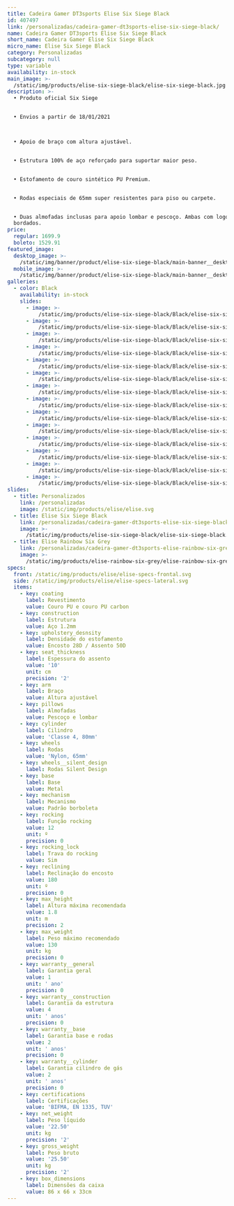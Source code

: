 ```yaml
---
title: Cadeira Gamer DT3sports Elise Six Siege Black
id: 407497
link: /personalizadas/cadeira-gamer-dt3sports-elise-six-siege-black/
name: Cadeira Gamer DT3sports Elise Six Siege Black
short_name: Cadeira Gamer Elise Six Siege Black
micro_name: Elise Six Siege Black
category: Personalizadas
subcategory: null
type: variable
availability: in-stock
main_image: >-
  /static/img/products/elise-six-siege-black/elise-six-siege-black.jpg
description: >-
  • Produto oficial Six Siege 


  • Envios a partir de 18/01/2021



  • Apoio de braço com altura ajustável. 


  • Estrutura 100% de aço reforçado para suportar maior peso. 


  • Estofamento de couro sintético PU Premium.


  • Rodas especiais de 65mm super resistentes para piso ou carpete.


  • Duas almofadas inclusas para apoio lombar e pescoço. Ambas com logos
  bordados.
price:
  regular: 1699.9
  boleto: 1529.91
featured_image:
  desktop_image: >-
    /static/img/banner/product/elise-six-siege-black/main-banner__desktop.jpg
  mobile_image: >-
    /static/img/banner/product/elise-six-siege-black/main-banner__desktop.jpg
galleries:
  - color: Black
    availability: in-stock
    slides:
      - image: >-
          /static/img/products/elise-six-siege-black/Black/elise-six-siege-black-00.jpg
      - image: >-
          /static/img/products/elise-six-siege-black/Black/elise-six-siege-black-01.jpg
      - image: >-
          /static/img/products/elise-six-siege-black/Black/elise-six-siege-black-02.jpg
      - image: >-
          /static/img/products/elise-six-siege-black/Black/elise-six-siege-black-03.jpg
      - image: >-
          /static/img/products/elise-six-siege-black/Black/elise-six-siege-black-04.jpg
      - image: >-
          /static/img/products/elise-six-siege-black/Black/elise-six-siege-black-05.jpg
      - image: >-
          /static/img/products/elise-six-siege-black/Black/elise-six-siege-black-06.jpg
      - image: >-
          /static/img/products/elise-six-siege-black/Black/elise-six-siege-black-07.jpg
      - image: >-
          /static/img/products/elise-six-siege-black/Black/elise-six-siege-black-08.jpg
      - image: >-
          /static/img/products/elise-six-siege-black/Black/elise-six-siege-black-09.jpg
      - image: >-
          /static/img/products/elise-six-siege-black/Black/elise-six-siege-black-010.jpg
      - image: >-
          /static/img/products/elise-six-siege-black/Black/elise-six-siege-black-011.jpg
      - image: >-
          /static/img/products/elise-six-siege-black/Black/elise-six-siege-black-013.jpg
      - image: >-
          /static/img/products/elise-six-siege-black/Black/elise-six-siege-black-014.jpg
slides:
  - title: Personalizados
    link: /personalizadas
    image: /static/img/products/elise/elise.svg
  - title: Elise Six Siege Black
    link: /personalizadas/cadeira-gamer-dt3sports-elise-six-siege-black/
    image: >-
      /static/img/products/elise-six-siege-black/elise-six-siege-black.jpg
  - title: Elise Rainbow Six Grey
    link: /personalizadas/cadeira-gamer-dt3sports-elise-rainbow-six-grey/
    image: >-
      /static/img/products/elise-rainbow-six-grey/elise-rainbow-six-grey.jpg
specs:
  front: /static/img/products/elise/elise-specs-frontal.svg
  side: /static/img/products/elise/elise-specs-lateral.svg
  items:
    - key: coating
      label: Revestimento
      value: Couro PU e couro PU carbon
    - key: construction
      label: Estrutura
      value: Aço 1.2mm
    - key: upholstery_desnsity
      label: Densidade do estofamento
      value: Encosto 28D / Assento 50D
    - key: seat_thickness
      label: Espessura do assento
      value: '10'
      unit: cm
      precision: '2'
    - key: arm
      label: Braço
      value: Altura ajustável
    - key: pillows
      label: Almofadas
      value: Pescoço e lombar
    - key: cylinder
      label: Cilindro
      value: 'Classe 4, 80mm'
    - key: wheels
      label: Rodas
      value: 'Nylon, 65mm'
    - key: wheels__silent_design
      label: Rodas Silent Design
    - key: base
      label: Base
      value: Metal
    - key: mechanism
      label: Mecanismo
      value: Padrão borboleta
    - key: rocking
      label: Função rocking
      value: 12
      unit: º
      precision: 0
    - key: rocking_lock
      label: Trava do rocking
      value: Sim
    - key: reclining
      label: Reclinação do encosto
      value: 180
      unit: º
      precision: 0
    - key: max_height
      label: Altura máxima recomendada
      value: 1.8
      unit: m
      precision: 2
    - key: max_weight
      label: Peso máximo recomendado
      value: 130
      unit: kg
      precision: 0
    - key: warranty__general
      label: Garantia geral
      value: 1
      unit: ' ano'
      precision: 0
    - key: warranty__construction
      label: Garantia da estrutura
      value: 4
      unit: ' anos'
      precision: 0
    - key: warranty__base
      label: Garantia base e rodas
      value: 2
      unit: ' anos'
      precision: 0
    - key: warranty__cylinder
      label: Garantia cilindro de gás
      value: 2
      unit: ' anos'
      precision: 0
    - key: certifications
      label: Certificações
      value: 'BIFMA, EN 1335, TUV'
    - key: net_weight
      label: Peso líquido
      value: '22.50'
      unit: kg
      precision: '2'
    - key: gross_weight
      label: Peso bruto
      value: '25.50'
      unit: kg
      precision: '2'
    - key: box_dimensions
      label: Dimensões da caixa
      value: 86 x 66 x 33cm
---
```

